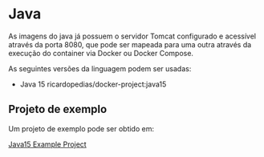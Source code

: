 # Java

As imagens do java já possuem o servidor Tomcat configurado e acessível através da porta 8080, que pode ser mapeada para uma outra através da execução do container via Docker ou Docker Compose.

As seguintes versões da linguagem podem ser usadas:

- Java 15 ricardopedias/docker-project:java15

## Projeto de exemplo

Um projeto de exemplo pode ser obtido em:

[Java15 Example Project](https://github.com/ricardopedias/docker-project-images/tree/master/java15/example-project)
